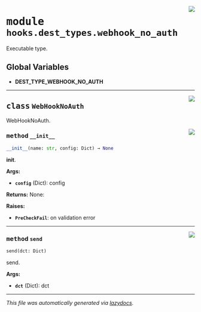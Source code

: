 <!-- markdownlint-disable -->

<a href="../src/pyquanda/hooks/dest_types/webhook_no_auth.py#L0"><img align="right" style="float:right;" src="https://img.shields.io/badge/-source-cccccc?style=flat-square"></a>

# <kbd>module</kbd> `hooks.dest_types.webhook_no_auth`
Executable type. 

**Global Variables**
---------------
- **DEST_TYPE_WEBHOOK_NO_AUTH**


---

<a href="../src/pyquanda/hooks/dest_types/webhook_no_auth.py#L15"><img align="right" style="float:right;" src="https://img.shields.io/badge/-source-cccccc?style=flat-square"></a>

## <kbd>class</kbd> `WebHookNoAuth`
WebHookNoAuth. 

<a href="../src/pyquanda/hooks/dest_types/webhook_no_auth.py#L18"><img align="right" style="float:right;" src="https://img.shields.io/badge/-source-cccccc?style=flat-square"></a>

### <kbd>method</kbd> `__init__`

```python
__init__(name: str, config: Dict) → None
```

__init__. 



**Args:**
 
 - <b>`config`</b> (Dict):  config 



**Returns:**
 None: 



**Raises:**
 
 - <b>`PreCheckFail`</b>:  on validation error 




---

<a href="../src/pyquanda/hooks/dest_types/webhook_no_auth.py#L42"><img align="right" style="float:right;" src="https://img.shields.io/badge/-source-cccccc?style=flat-square"></a>

### <kbd>method</kbd> `send`

```python
send(dct: Dict)
```

send. 



**Args:**
 
 - <b>`dct`</b> (Dict):  dct 




---

_This file was automatically generated via [lazydocs](https://github.com/ml-tooling/lazydocs)._
